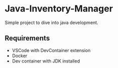 # Java-Inventory-Manager
Simple project to dive into java development.

## Requirements
- VSCode with DevContainer extension
- Docker
- Dev container with JDK installed
